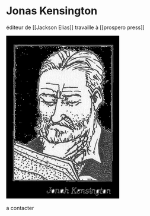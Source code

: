 # Jonas Kensington

 éditeur de [[Jackson Elias]] 
 travaille à [[prospero press]] 

![](images/20221021214543.png)  

a contacter 